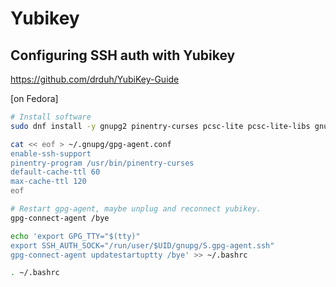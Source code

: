 # Yubikey

## Configuring SSH auth with Yubikey 

<https://github.com/drduh/YubiKey-Guide>

[on Fedora]

```bash
# Install software
sudo dnf install -y gnupg2 pinentry-curses pcsc-lite pcsc-lite-libs gnupg2-smime

cat << eof > ~/.gnupg/gpg-agent.conf
enable-ssh-support
pinentry-program /usr/bin/pinentry-curses
default-cache-ttl 60
max-cache-ttl 120
eof

# Restart gpg-agent, maybe unplug and reconnect yubikey.
gpg-connect-agent /bye

echo 'export GPG_TTY="$(tty)"
export SSH_AUTH_SOCK="/run/user/$UID/gnupg/S.gpg-agent.ssh"
gpg-connect-agent updatestartuptty /bye' >> ~/.bashrc 

. ~/.bashrc 
```
